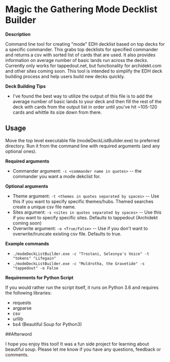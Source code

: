 # Magic the Gathering Mode Decklist Builder

**Description**

Command line tool for creating "mode" EDH decklist based on top decks for a specific commander. This grabs top decklists for specified commander and returns a csv with sorted list of cards that are used. It also provides information on average number of basic lands run across the decks. Currently only works for tappedout.net, but functionality for archidekt.com and other sites coming soon. This tool is intended to simplify the EDH deck building process and help users build new decks quickly.

**Deck Building Tips**
  - I've found the best way to utilize the output of this file is to add the average number of basic lands to your deck and then fill the rest of the deck with cards from the output list in order until you've hit ~105-120 cards and whittle its size down from there.

## Usage 

Move the top level executable file (modeDeckListBuilder.exe) to preferred directory. Run it from the command line with required arguments (and any optional ones). 

**Required arguments**
  - Commander argument: ```-c <commander name in quotes>``` -- the commander you want a mode dekclist for.

**Optional arguments**
  - Theme argument: ```-t <themes in quotes separated by spaces>``` -- Use this if you want to specify specific themes/hubs. Themed searches create a unique csv file name.
  - Sites argument: ```-s <sites in quotes separated by spaces>``` -- Use this if you want to specify specific sites. Defaults to tappedout (Archidekt coming soon)
  - Overwrite argument: ```-o <True/False>``` -- Use if you don't want to overwrite/truncate existing csv file. Defaults to true. 

**Example commands**
  - ```./modeDeckListBuilder.exe -c "Trostani, Selesnya's Voice" -t "tokens" "Lifegain"```
  - ```./modeDeckListBuilder.exe -c "Muldrotha, the Gravetide" -s "tappedout" -o False``` 

**Requirements for Python Script**

If you would rather run the script itself, it runs on Python 3.6 and requires the following libraries: 
  - requests
  - argparse
  - csv
  - urllib
  - bs4 (Beautiful Soup for Python3)

##Afterword

I hope you enjoy this tool! It was a fun side project for learning about beautiful soup. Please let me know if you have any questions, feedback or comments.
